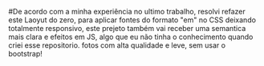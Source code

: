 ﻿#De acordo com a minha experiência no ultimo trabalho, resolvi refazer este Laoyut do zero,
para aplicar fontes do formato "em" no CSS deixando totalmente responsivo, este prejeto também vai receber
uma semantica mais clara e efeitos em JS, algo que eu não tinha o conhecimento quando criei esse repositorio.
fotos com alta qualidade e leve, sem usar o bootstrap!

